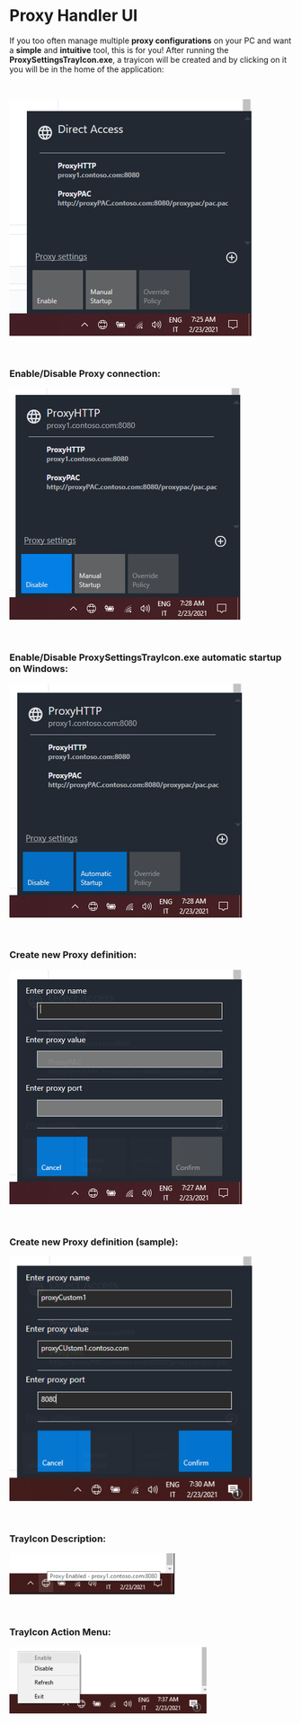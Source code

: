 # Proxy Handler UI
If you too often manage multiple **proxy configurations** on your PC and want a **simple** and **intuitive** tool, this is for you!
After running the **ProxySettingsTrayIcon.exe**, a trayicon will be created and by clicking on it you will be in the home of the application:

<br/>

![ProxySettings_Home](https://github.com/sbotticelli/ProxyChanger/blob/main/img/ProxySettings_Home.PNG)


<br/>

### **Enable/Disable** Proxy connection:

![ProxySettings_Enabled](https://github.com/sbotticelli/ProxyChanger/blob/main/img/ProxySettings_Enabled.PNG)


<br/>

### Enable/Disable ProxySettingsTrayIcon.exe **automatic startup** on Windows:

![ProxySettings_EnabledAndAutomaticStartup](https://github.com/sbotticelli/ProxyChanger/blob/main/img/ProxySettings_EnabledAndAutomaticStartup.PNG)


<br/>

### **Create** new Proxy definition:

![ProxySettings_NewProxyDefinition](https://github.com/sbotticelli/ProxyChanger/blob/main/img/ProxySettings_NewProxyDefinition.PNG)


<br/>

### Create new Proxy definition (sample):

![ProxySettings_NewProxyDefinition2](https://github.com/sbotticelli/ProxyChanger/blob/main/img/ProxySettings_NewProxyDefinition2.PNG)


<br/>

### **TrayIcon Description**:

![ProxySettings_IconTrayDescription](https://github.com/sbotticelli/ProxyChanger/blob/main/img/ProxySettings_IconTrayDescription.PNG)


<br/>

### **TrayIcon Action Menu**:

![ProxySettings_IconTrayDescription2](https://github.com/sbotticelli/ProxyChanger/blob/main/img/ProxySettings_IconTrayDescription2.PNG)
